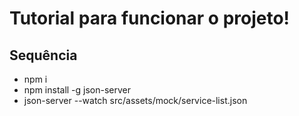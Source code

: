 # Tutorial para funcionar o projeto!

## Sequência

- npm i
- npm install -g json-server
- json-server --watch src/assets/mock/service-list.json
